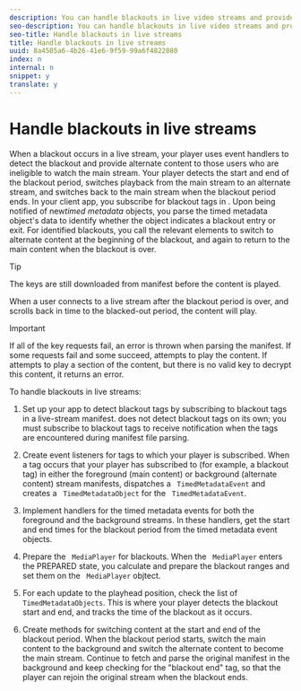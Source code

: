 ```yaml
---
description: You can handle blackouts in live video streams and provide alternate content during a blackout.
seo-description: You can handle blackouts in live video streams and provide alternate content during a blackout.
seo-title: Handle blackouts in live streams
title: Handle blackouts in live streams
uuid: 8a4505a6-4b26-41e6-9f59-99a6f4822080
index: n
internal: n
snippet: y
translate: y
---
```


# Handle blackouts in live streams

When a blackout occurs in a live stream, your player uses event handlers to detect the blackout and provide alternate content to those users who are ineligible to watch the main stream. Your player detects the start and end of the blackout period, switches playback from the main stream to an alternate stream, and switches back to the main stream when the blackout period ends.
In your client app, you subscribe for blackout tags in  <!-- PH element: phrases/primetime-sdk-name --> . Upon being notified of new*timed metadata* objects, you parse the timed metadata object's data to identify whether the object indicates a blackout entry or exit. For identified blackouts, you call the relevant  <!-- PH element: phrases/primetime-sdk-name --> elements to switch to alternate content at the beginning of the blackout, and again to return to the main content when the blackout is over.

>[!TIP]
>
>The keys are still downloaded from manifest before the content is played.

When a user connects to a live stream after the blackout period is over, and scrolls back in time to the blacked-out period, the content will play. 
>[!IMPORTANT]
>
>If all of the key requests fail, an error is thrown when parsing the manifest. If some requests fail and some succeed, <!-- PH element: phrases/primetime-sdk-name --> attempts to play the content. If <!-- PH element: phrases/primetime-sdk-name --> attempts to play a section of the content, but there is no valid key to decrypt this content, it returns an error.


To handle blackouts in live streams: 
1. Set up your app to detect blackout tags by subscribing to blackout tags in a live-stream manifest.  <!-- PH element: phrases/primetime-sdk-name --> does not detect blackout tags on its own; you must subscribe to blackout tags to receive notification when the tags are encountered during manifest file parsing.

1. Create event listeners for tags to which your player is subscribed. When a tag occurs that your player has subscribed to (for example, a blackout tag) in either the foreground (main content) or background (alternate content) stream manifests,  <!-- PH element: phrases/primetime-sdk-name --> dispatches a ` TimedMetadataEvent` and creates a ` TimedMetadataObject` for the ` TimedMetadataEvent`. 

1. Implement handlers for the timed metadata events for both the foreground and the background streams. In these handlers, get the start and end times for the blackout period from the timed metadata event objects.

1. Prepare the ` MediaPlayer` for blackouts. When the ` MediaPlayer` enters the PREPARED state, you calculate and prepare the blackout ranges and set them on the ` MediaPlayer` objtect. 

1. For each update to the playhead position, check the list of ` TimedMetadataObjects`. This is where your player detects the blackout start and end, and tracks the time of the blackout as it occurs.

1. Create methods for switching content at the start and end of the blackout period. When the blackout period starts, switch the main content to the background and switch the alternate content to become the main stream. Continue to fetch and parse the original manifest in the background and keep checking for the "blackout end" tag, so that the player can rejoin the original stream when the blackout ends.


